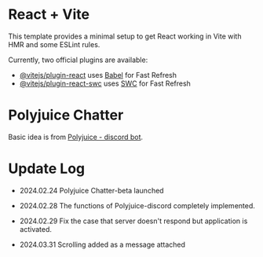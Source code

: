 # React + Vite

This template provides a minimal setup to get React working in Vite with HMR and some ESLint rules.

Currently, two official plugins are available:

- [@vitejs/plugin-react](https://github.com/vitejs/vite-plugin-react/blob/main/packages/plugin-react/README.md) uses [Babel](https://babeljs.io/) for Fast Refresh
- [@vitejs/plugin-react-swc](https://github.com/vitejs/vite-plugin-react-swc) uses [SWC](https://swc.rs/) for Fast Refresh

# Polyjuice Chatter

Basic idea is from [Polyjuice - discord bot](https://github.com/acensia/Polyjuice_dis).

# Update Log

- 2024.02.24
  Polyjuice Chatter-beta launched

- 2024.02.28
  The functions of Polyjuice-discord completely implemented.

- 2024.02.29
  Fix the case that server doesn't respond but application is activated.

- 2024.03.31
  Scrolling added as a message attached
